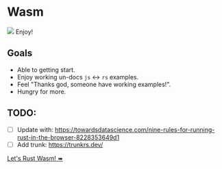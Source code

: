 # Wasm

![](/assets/kat.png) <span class="speech-bubble">Enjoy!</span>

## Goals

- Able to getting start.
- Enjoy working un-docs `js` ↔︎ `rs` examples.
- Feel "Thanks god, someone have working examples!".
- Hungry for more.

## TODO:

- [ ] Update with: https://towardsdatascience.com/nine-rules-for-running-rust-in-the-browser-8228353649d1
- [ ] Add trunk: https://trunkrs.dev/

[Let's Rust Wasm! ➠](./setup.md)
